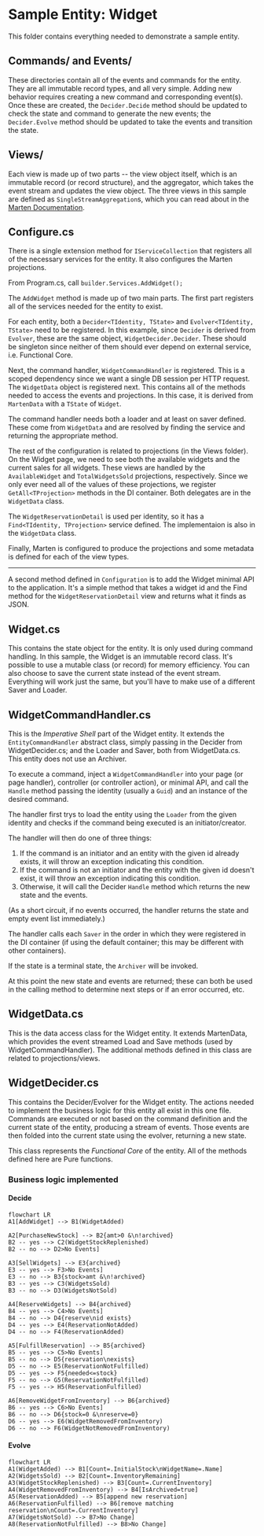 # Sample Entity: Widget

This folder contains everything needed to demonstrate a sample entity.

## Commands/ and Events/
These directories contain all of the events and commands for
the entity. They are all immutable record types, and all very
simple. Adding new behavior requires creating a new command and
corresponding event(s). Once these are created, the `Decider.Decide`
method should be updated to check the state and command to
generate the new events; the `Decider.Evolve` method should be
updated to take the events and transition the state.



## Views/
Each view is made up of two parts -- the view object itself, which
is an immutable record (or record structure), and the aggregator,
which takes the event stream and updates the view object. The
three views in this sample are defined as `SingleStreamAggregation`s,
which you can read about in the [Marten Documentation](https://martendb.io/events/projections/aggregate-projections.html).

## Configure.cs
There is a single extension method for `IServiceCollection` that 
registers all of the necessary services for the entity. It also
configures the Marten projections.

From Program.cs, call `builder.Services.AddWidget();`

The `AddWidget` method is made up of two main parts. The first part
registers all of the services needed for the entity to exist.

For each entity, both a `Decider<TIdentity, TState>` and `Evolver<TIdentity, TState>`
need to be registered. In this example, since `Decider` is derived from `Evolver`, these 
are the same object, `WidgetDecider.Decider`. These should be singleton since
neither of them should ever depend on external service, i.e. Functional Core.

Next, the command handler, `WidgetCommandHandler` is registered. This
is a scoped dependency since we want a single DB session per HTTP request.
The `WidgetData` object is registered next. This contains all of the methods
needed to access the events and projections. In this case, it is derived from
`MartenData` with a `TState` of `Widget`.

The command handler needs both a loader and at least on saver
defined. These come from `WidgetData` and are resolved by
finding the service and returning the appropriate method.

The rest of the configuration is related to projections (in the
Views folder). On the Widget page, we need to see both the
available widgets and the current sales for all widgets. These
views are handled by the `AvailableWidget` and `TotalWidgetsSold`
projections, respectively. Since we only ever need all of the values
of these projections, we register `GetAll<TProjection>` methods
in the DI container. Both delegates are in the `WidgetData` class.

The `WidgetReservationDetail` is used per identity, so it has a
`Find<TIdentity, TProjection>` service defined. The implementaion is
also in the `WidgetData` class.

Finally, Marten is configured to produce the projections and some
metadata is defined for each of the view types.

---

A second method defined in `Configuration` is to add the Widget minimal API to
the application. It's a simple method that takes a widget id and
the Find method for the `WidgetReservationDetail` view and returns
what it finds as JSON.

## Widget.cs
This contains the state object for the entity. It is only used
during command handling. In this sample, the Widget is an
immutable record class. It's possible to use a mutable class (or record)
for memory efficiency. You can also choose to save the current
state instead of the event stream. Everything will work just
the same, but you'll have to make use of a different Saver and
Loader.

## WidgetCommandHandler.cs
This is the *Imperative Shell* part of the Widget entity. It extends
the `EntityCommandHandler` abstract class, simply passing in 
the Decider from WidgetDecider.cs; and the Loader and Saver, both from WidgetData.cs.
This entity does not use an Archiver.

To execute a command, inject a `WidgetCommandHandler` into your
page (or page handler), controller (or controller action), or
minimal API, and call the `Handle` method passing the identity
(usually a `Guid`) and an instance of the desired command.

The handler first trys to load the entity using the `Loader` from the given
identity and checks if the command being executed is an initiator/creator.

The handler will then do one of three things:
1. If the command is an initiator and an entity with the given id already exists, it will throw an exception indicating this condition.
2. If the command is not an initiator and the entity with the given id doesn't exist, it will throw an exception indicating this condition.
3. Otherwise, it will call the Decider `Handle` method which returns the new state and the events.

(As a short circuit, if no events occurred, the handler returns the state and empty event list immediately.)

The handler calls each `Saver` in the order in which they
were registered in the DI container (if using the default container; this may be different with other containers).

If the state is a terminal state, the `Archiver` will be invoked.

At this point the new state and events are returned; these can
both be used in the calling method to determine next steps or 
if an error occurred, etc.

## WidgetData.cs
This is the data access class for the Widget entity. It extends
MartenData, which provides the event streamed Load and Save
methods (used by WidgetCommandHandler). The additional methods
defined in this class are related to projections/views.

## WidgetDecider.cs
This contains the Decider/Evolver for the Widget entity. The actions
needed to implement the business logic for this entity all exist in
this one file. Commands are executed or not based on the command
definition and the current state of the entity, producing a stream
of events. Those events are then folded into the current state using
the evolver, returning a new state.

This class represents the *Functional Core* of the entity. All of the
methods defined here are Pure functions.

### Business logic implemented

#### Decide

```mermaid
flowchart LR
A1[AddWidget] --> B1(WidgetAdded)

A2[PurchaseNewStock] --> B2{amt>0 &\n!archived}
B2 -- yes --> C2(WidgetStockReplenished)
B2 -- no --> D2>No Events]

A3[SellWidgets] --> E3{archived}
E3 -- yes --> F3>No Events]
E3 -- no --> B3{stock>amt &\n!archived}
B3 -- yes --> C3(WidgetsSold)
B3 -- no --> D3(WidgetsNotSold)

A4[ReserveWidgets] --> B4{archived}
B4 -- yes --> C4>No Events]
B4 -- no --> D4{reserve\nid exists}
D4 -- yes --> E4(ReservationNotAdded)
D4 -- no --> F4(ReservationAdded)

A5[FulfillReservation] --> B5{archived}
B5 -- yes --> C5>No Events]
B5 -- no --> D5{reservation\nexists}
D5 -- no --> E5(ReservationNotFulfilled)
D5 -- yes --> F5{needed<=stock}
F5 -- no --> G5(ReservationNotFulfilled)
F5 -- yes --> H5(ReservationFulfilled)

A6[RemoveWidgetFromInventory] --> B6{archived}
B6 -- yes --> C6>No Events]
B6 -- no --> D6{stock=0 &\nreserve=0}
D6 -- yes --> E6(WidgetRemovedFromInventory)
D6 -- no --> F6(WidgetNotRemovedFromInventory)
```

#### Evolve
```mermaid
flowchart LR
A1(WidgetAdded) --> B1[Count=.InitialStock\nWidgetName=.Name]
A2(WidgetsSold) --> B2[Count=.InventoryRemaining]
A3(WidgetStockReplenished) --> B3[Count=.CurrentInventory]
A4(WidgetRemovedFromInventory) --> B4[IsArchived=true]
A5(ReservationAdded) --> B5[append new reservation]
A6(ReservationFulfilled) --> B6[remove matching reservation\nCount=.CurrentInventory]
A7(WidgetsNotSold) --> B7>No Change]
A8(ReservationNotFulfilled) --> B8>No Change] 
```
